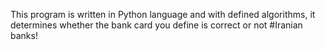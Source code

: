
This program is written in Python  language and with defined algorithms, it determines whether the bank card you define is correct or not
#Iranian banks!




